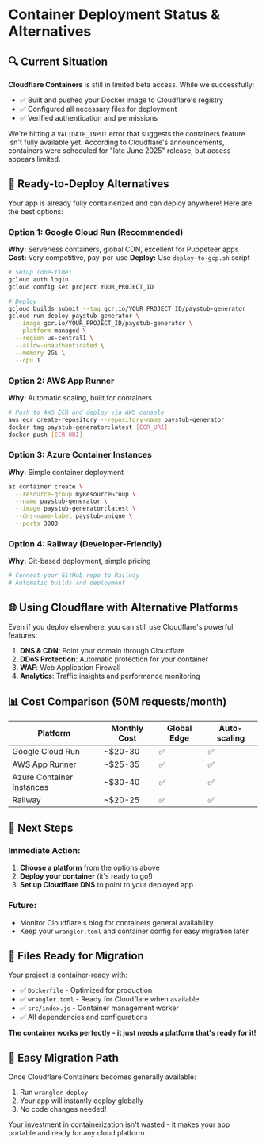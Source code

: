 # Container Deployment Status & Alternatives

## 🔍 Current Situation

**Cloudflare Containers** is still in limited beta access. While we successfully:
- ✅ Built and pushed your Docker image to Cloudflare's registry
- ✅ Configured all necessary files for deployment
- ✅ Verified authentication and permissions

We're hitting a `VALIDATE_INPUT` error that suggests the containers feature isn't fully available yet. According to Cloudflare's announcements, containers were scheduled for "late June 2025" release, but access appears limited.

## 🚀 Ready-to-Deploy Alternatives

Your app is already fully containerized and can deploy anywhere! Here are the best options:

### Option 1: Google Cloud Run (Recommended)
**Why:** Serverless containers, global CDN, excellent for Puppeteer apps
**Cost:** Very competitive, pay-per-use
**Deploy:** Use `deploy-to-gcp.sh` script

```bash
# Setup (one-time)
gcloud auth login
gcloud config set project YOUR_PROJECT_ID

# Deploy
gcloud builds submit --tag gcr.io/YOUR_PROJECT_ID/paystub-generator
gcloud run deploy paystub-generator \
  --image gcr.io/YOUR_PROJECT_ID/paystub-generator \
  --platform managed \
  --region us-central1 \
  --allow-unauthenticated \
  --memory 2Gi \
  --cpu 1
```

### Option 2: AWS App Runner
**Why:** Automatic scaling, built for containers
```bash
# Push to AWS ECR and deploy via AWS console
aws ecr create-repository --repository-name paystub-generator
docker tag paystub-generator:latest [ECR_URI]
docker push [ECR_URI]
```

### Option 3: Azure Container Instances
**Why:** Simple container deployment
```bash
az container create \
  --resource-group myResourceGroup \
  --name paystub-generator \
  --image paystub-generator:latest \
  --dns-name-label paystub-unique \
  --ports 3003
```

### Option 4: Railway (Developer-Friendly)
**Why:** Git-based deployment, simple pricing
```bash
# Connect your GitHub repo to Railway
# Automatic builds and deployment
```

## 🌐 Using Cloudflare with Alternative Platforms

Even if you deploy elsewhere, you can still use Cloudflare's powerful features:

1. **DNS & CDN**: Point your domain through Cloudflare
2. **DDoS Protection**: Automatic protection for your container
3. **WAF**: Web Application Firewall
4. **Analytics**: Traffic insights and performance monitoring

## 📊 Cost Comparison (50M requests/month)

| Platform | Monthly Cost | Global Edge | Auto-scaling |
|----------|-------------|-------------|--------------|
| Google Cloud Run | ~$20-30 | ✅ | ✅ |
| AWS App Runner | ~$25-35 | ✅ | ✅ |
| Azure Container Instances | ~$30-40 | ✅ | ✅ |
| Railway | ~$20-25 | ✅ | ✅ |

## 🎯 Next Steps

### Immediate Action:
1. **Choose a platform** from the options above
2. **Deploy your container** (it's ready to go!)
3. **Set up Cloudflare DNS** to point to your deployed app

### Future:
- Monitor Cloudflare's blog for containers general availability
- Keep your `wrangler.toml` and container config for easy migration later

## 📁 Files Ready for Migration

Your project is container-ready with:
- ✅ `Dockerfile` - Optimized for production
- ✅ `wrangler.toml` - Ready for Cloudflare when available
- ✅ `src/index.js` - Container management worker
- ✅ All dependencies and configurations

**The container works perfectly - it just needs a platform that's ready for it!**

## 🔄 Easy Migration Path

Once Cloudflare Containers becomes generally available:
1. Run `wrangler deploy` 
2. Your app will instantly deploy globally
3. No code changes needed!

Your investment in containerization isn't wasted - it makes your app portable and ready for any cloud platform. 